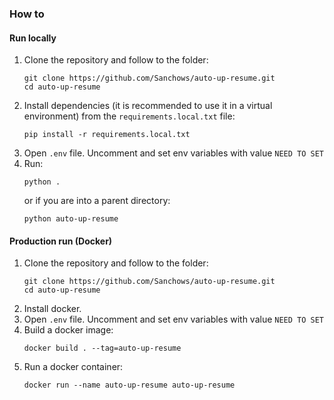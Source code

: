 ### How to
#### Run locally
1. Clone the repository and follow to the folder:
    ```shell
    git clone https://github.com/Sanchows/auto-up-resume.git
    cd auto-up-resume
    ```
2. Install dependencies (it is recommended to use it in a virtual environment) from the `requirements.local.txt` file:
    ```shell
    pip install -r requirements.local.txt
    ```
3. Open `.env` file. Uncomment and set env variables with value `NEED TO SET`
4. Run:
   ```shell
   python .
   ```
   or if you are into a parent directory:
   ```shell
   python auto-up-resume
   ```
#### Production run (Docker)
1. Clone the repository and follow to the folder:
    ```shell
    git clone https://github.com/Sanchows/auto-up-resume.git
    cd auto-up-resume
    ```
2. Install docker.
3. Open `.env` file. Uncomment and set env variables with value `NEED TO SET`
4. Build a docker image:
   ```shell
   docker build . --tag=auto-up-resume
   ```
5. Run a docker container:
   ```shell
   docker run --name auto-up-resume auto-up-resume
   ```
